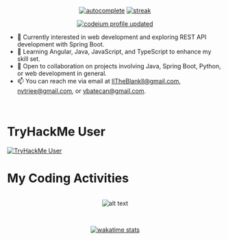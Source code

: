 <div align="center">

[![autocomplete](https://codeium.com/badges/user/neltri/autocomplete)](https://codeium.com/profile/neltri)
[![streak](https://codeium.com/badges/v2/user/neltri/streak)](https://codeium.com/profile/neltri)

</div>

<div align="center">

[![codeium profile updated](https://codeium.com/profile/neltri/card.png)](https://codeium.com/profile/neltri)

</div>

- 👀 Currently interested in web development and exploring REST API development with Spring Boot.
- 🌱 Learning Angular, Java, JavaScript, and TypeScript to enhance my skill set.
- 💞️ Open to collaboration on projects involving Java, Spring Boot, Python, or web development in general.
- 📫 You can reach me via email at llTheBlankll@gmail.com, nytriee@gmail.com, or vbatecan@gmail.com.
<br>

# TryHackMe User
[![TryHackMe User](https://tryhackme-badges.s3.amazonaws.com/llSorall.png)](https://tryhackme.com/p/llSorall)

# My Coding Activities
<div style="display: flex; flex-direction: column;" align="center">
  
  ![alt text](https://wakatime.com/share/@Nytri/277dd6c0-6118-460e-af0a-72b548ab17b0.png)

  <br>
  
  [![wakatime stats](https://github-readme-stats.vercel.app/api/wakatime?username=Nytri)](https://wakatime.com/@Nytri)
  
</div>

<!---
llTheBlankll/llTheBlankll is a ✨ special ✨ repository because its `README.md` (this file) appears on your GitHub profile.
You can click the Preview link to take a look at your changes.
--->
